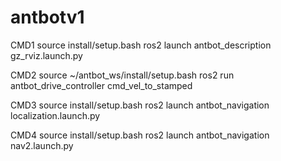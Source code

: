 # antbotv1

CMD1 
source install/setup.bash
ros2 launch antbot_description gz_rviz.launch.py

CMD2
source ~/antbot_ws/install/setup.bash
ros2 run antbot_drive_controller cmd_vel_to_stamped

CMD3
source install/setup.bash
ros2 launch antbot_navigation localization.launch.py

CMD4
source install/setup.bash
ros2 launch antbot_navigation nav2.launch.py

